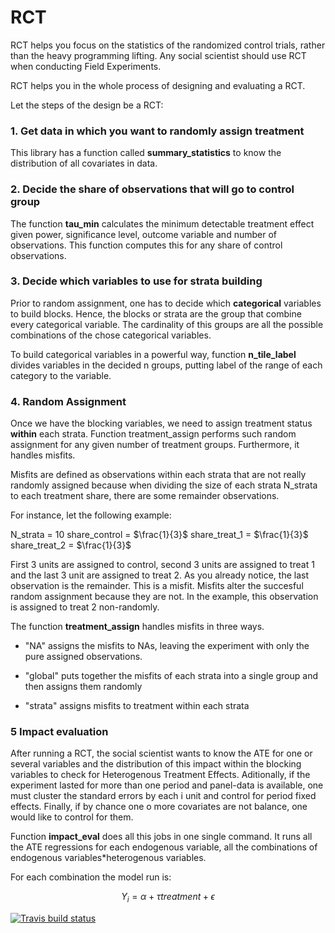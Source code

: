 # RCT
RCT helps you focus on the statistics of the randomized control trials, rather than the heavy programming lifting. Any social scientist should use RCT when conducting Field Experiments.

RCT helps you in the whole process of designing and evaluating a RCT. 

Let the steps of the design be a RCT: 

### 1. Get data in which you want to randomly assign treatment

This library has a function called **summary_statistics** to know the distribution of all covariates in data. 

### 2. Decide the share of observations that will go to control group 

The function **tau_min** calculates the minimum detectable treatment effect given power, significance level, outcome variable and number of observations.  This function computes this for any share of control observations. 

### 3. Decide which variables to use for strata building

Prior to random assignment, one has to decide which **categorical** variables to build blocks. Hence, the blocks or strata are the group that combine every categorical variable. The cardinality of this groups are all the possible combinations of the chose categorical variables. 

To build categorical variables in a powerful way, function **n_tile_label** divides variables in the decided n groups, putting label of the range of each category to the variable. 

### 4. Random Assignment 

Once we have the blocking variables, we need to assign treatment status **within** each strata. Function treatment_assign performs such random assignment for any given number of treatment groups. Furthermore, it handles misfits. 

Misfits are defined as observations within each strata that are not really randomly assigned because when dividing the size of each strata N_strata to each treatment share, there are some remainder observations. 

For instance, let the following example: 

N_strata = 10 
share_control = $\frac{1}{3}$
share_treat_1 = $\frac{1}{3}$
share_treat_2 = $\frac{1}{3}$

First 3 units are assigned to control, second 3 units are assigned to treat 1 and the last 3 unit are assigned to treat 2. As you already notice, the last observation is the remainder. This is a misfit. Misfits alter the succesful random assignment because they are not. In the example, this observation is assigned to treat 2 non-randomly. 

The function **treatment_assign** handles misfits in three ways. 

- "NA" assigns the misfits to NAs, leaving the experiment with only the pure assigned observations. 

- "global" puts together the misfits of each strata into a single group and then assigns them randomly

- "strata" assigns misfits to treatment within each strata

### 5 Impact evaluation 

After running a RCT, the social scientist wants to know the ATE for one or several variables and the distribution of this impact within the blocking variables to check for Heterogenous Treatment Effects. Aditionally, if the experiment lasted for more than one period and panel-data is available, one must cluster the standard errors by each i unit and control for period fixed effects. Finally, if by chance one o more covariates are not balance, one would like to control for them. 

Function **impact_eval** does all this jobs in one single command. It runs all the ATE regressions for each endogenous variable, all the combinations of endogenous variables*heterogenous variables. 

For each combination the model run is:

$$Y_i = \alpha + \tau treatment + \epsilon $$

<!-- badges: start -->
[![Travis build status](https://travis-ci.org/isidorogu/RCT.svg?branch=master)](https://travis-ci.org/isidorogu/RCT)
<!-- badges: end -->
